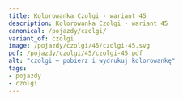 ```yaml
---
title: Kolorowanka Czolgi - wariant 45
description: Kolorowanka Czolgi - wariant 45
canonical: /pojazdy/czolgi/
variant_of: czolgi
image: /pojazdy/czolgi/45/czolgi-45.svg
pdf: /pojazdy/czolgi/45/czolgi-45.pdf
alt: "czolgi – pobierz i wydrukuj kolorowankę"
tags:
- pojazdy
- czolgi
---
```

